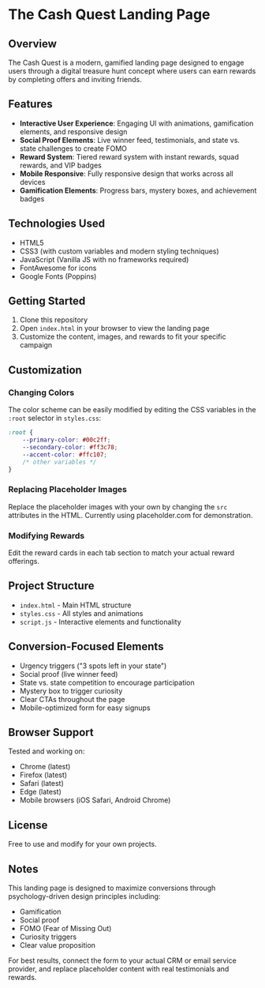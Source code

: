 # The Cash Quest Landing Page

## Overview
The Cash Quest is a modern, gamified landing page designed to engage users through a digital treasure hunt concept where users can earn rewards by completing offers and inviting friends.

## Features
- **Interactive User Experience**: Engaging UI with animations, gamification elements, and responsive design
- **Social Proof Elements**: Live winner feed, testimonials, and state vs. state challenges to create FOMO
- **Reward System**: Tiered reward system with instant rewards, squad rewards, and VIP badges
- **Mobile Responsive**: Fully responsive design that works across all devices
- **Gamification Elements**: Progress bars, mystery boxes, and achievement badges

## Technologies Used
- HTML5
- CSS3 (with custom variables and modern styling techniques)
- JavaScript (Vanilla JS with no frameworks required)
- FontAwesome for icons
- Google Fonts (Poppins)

## Getting Started
1. Clone this repository
2. Open `index.html` in your browser to view the landing page
3. Customize the content, images, and rewards to fit your specific campaign

## Customization
### Changing Colors
The color scheme can be easily modified by editing the CSS variables in the `:root` selector in `styles.css`:

```css
:root {
    --primary-color: #00c2ff;
    --secondary-color: #ff3c78;
    --accent-color: #ffc107;
    /* other variables */
}
```

### Replacing Placeholder Images
Replace the placeholder images with your own by changing the `src` attributes in the HTML. Currently using placeholder.com for demonstration.

### Modifying Rewards
Edit the reward cards in each tab section to match your actual reward offerings.

## Project Structure
- `index.html` - Main HTML structure
- `styles.css` - All styles and animations
- `script.js` - Interactive elements and functionality

## Conversion-Focused Elements
- Urgency triggers ("3 spots left in your state")
- Social proof (live winner feed)
- State vs. state competition to encourage participation
- Mystery box to trigger curiosity
- Clear CTAs throughout the page
- Mobile-optimized form for easy signups

## Browser Support
Tested and working on:
- Chrome (latest)
- Firefox (latest)
- Safari (latest)
- Edge (latest)
- Mobile browsers (iOS Safari, Android Chrome)

## License
Free to use and modify for your own projects.

## Notes
This landing page is designed to maximize conversions through psychology-driven design principles including:
- Gamification
- Social proof
- FOMO (Fear of Missing Out)
- Curiosity triggers
- Clear value proposition

For best results, connect the form to your actual CRM or email service provider, and replace placeholder content with real testimonials and rewards.
